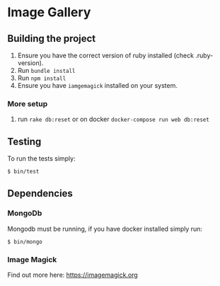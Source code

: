 # Image Gallery

## Building the project

1. Ensure you have the correct version of ruby installed (check .ruby-version).
2. Run `bundle install`
3. Run `npm install`
3. Ensure you have `iamgemagick` installed on your system.

### More setup

1. run `rake db:reset` or on docker `docker-compose run web db:reset`

## Testing

To run the tests simply:

```
$ bin/test
```

## Dependencies

### MongoDb

Mongodb must be running, if you have docker installed simply run:

```
$ bin/mongo
```

### Image Magick

Find out more here: https://imagemagick.org
